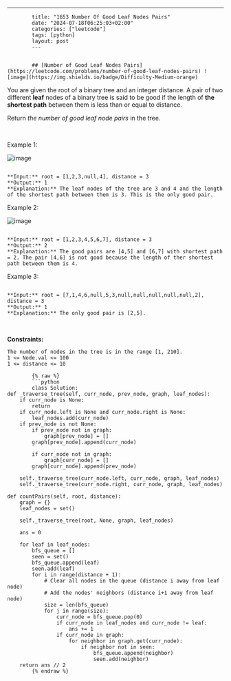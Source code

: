 ---
            title: "1653 Number Of Good Leaf Nodes Pairs"
            date: "2024-07-18T06:25:03+02:00"
            categories: ["leetcode"]
            tags: [python]
            layout: post
            ---
            

            ## [Number of Good Leaf Nodes Pairs](https://leetcode.com/problems/number-of-good-leaf-nodes-pairs) ![image](https://img.shields.io/badge/Difficulty-Medium-orange)

You are given the root of a binary tree and an integer distance. A pair of two different **leaf** nodes of a binary tree is said to be good if the length of **the shortest path** between them is less than or equal to distance.

Return *the number of good leaf node pairs* in the tree.

 

Example 1:

![image](https://assets.leetcode.com/uploads/2020/07/09/e1.jpg)
```

**Input:** root = [1,2,3,null,4], distance = 3
**Output:** 1
**Explanation:** The leaf nodes of the tree are 3 and 4 and the length of the shortest path between them is 3. This is the only good pair.

```

Example 2:

![image](https://assets.leetcode.com/uploads/2020/07/09/e2.jpg)
```

**Input:** root = [1,2,3,4,5,6,7], distance = 3
**Output:** 2
**Explanation:** The good pairs are [4,5] and [6,7] with shortest path = 2. The pair [4,6] is not good because the length of ther shortest path between them is 4.

```

Example 3:

```

**Input:** root = [7,1,4,6,null,5,3,null,null,null,null,null,2], distance = 3
**Output:** 1
**Explanation:** The only good pair is [2,5].

```

 

**Constraints:**

	The number of nodes in the tree is in the range [1, 210].
	1 <= Node.val <= 100
	1 <= distance <= 10

            {% raw %}
            ```python
            class Solution:
    def _traverse_tree(self, curr_node, prev_node, graph, leaf_nodes):
        if curr_node is None:
            return
        if curr_node.left is None and curr_node.right is None:
            leaf_nodes.add(curr_node)
        if prev_node is not None:
            if prev_node not in graph:
                graph[prev_node] = []
            graph[prev_node].append(curr_node)

            if curr_node not in graph:
                graph[curr_node] = []
            graph[curr_node].append(prev_node)

        self._traverse_tree(curr_node.left, curr_node, graph, leaf_nodes)
        self._traverse_tree(curr_node.right, curr_node, graph, leaf_nodes)

    def countPairs(self, root, distance):
        graph = {}
        leaf_nodes = set()

        self._traverse_tree(root, None, graph, leaf_nodes)

        ans = 0

        for leaf in leaf_nodes:
            bfs_queue = []
            seen = set()
            bfs_queue.append(leaf)
            seen.add(leaf)
            for i in range(distance + 1):
                # Clear all nodes in the queue (distance i away from leaf node)
                # Add the nodes' neighbors (distance i+1 away from leaf node)
                size = len(bfs_queue)
                for j in range(size):
                    curr_node = bfs_queue.pop(0)
                    if curr_node in leaf_nodes and curr_node != leaf:
                        ans += 1
                    if curr_node in graph:
                        for neighbor in graph.get(curr_node):
                            if neighbor not in seen:
                                bfs_queue.append(neighbor)
                                seen.add(neighbor)
        return ans // 2
            {% endraw %}
            